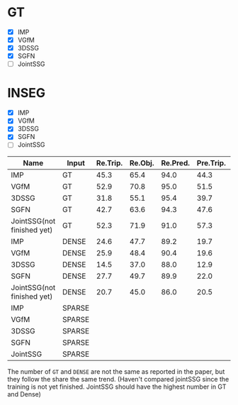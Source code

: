 # GT
- [x] IMP
- [x] VGfM
- [x] 3DSSG
- [x] SGFN
- [ ] JointSSG
# INSEG
- [x] IMP
- [x] VGfM
- [x] 3DSSG
- [x] SGFN
- [ ] JointSSG

| Name     | Input  | Re.Trip. | Re.Obj. | Re.Pred. | Pre.Trip. | Pre.Obj. | Pre.Pred. | mRe.Obj. | mRe.Pred. |
| -------- | ------ | -------- | ------- | -------- | --------- | -------- | --------- | -------- | --------- |
| IMP      | GT   | 45.3     | 65.4    | 94.0     | 44.3      | 66.0     | 56.6      | 56.2     | 41.8      |
| VGfM     | GT   | 52.9     | 70.8    | 95.0     | 51.5      | 71.4     | 62.8      | 59.5     | 46.8      |
| 3DSSG    | GT   | 31.8     | 55.1    | 95.4     | 39.7      | 55.6     | 71.0      | 47.7     | 61.5      |
| SGFN     | GT   | 42.7     | 63.6    | 94.3     | 47.6      | 64.4     | 69.0      | 53.6     | 63.1      |
| JointSSG(not finished yet) | GT   | 52.3     | 71.9    | 91.0     | 57.3      | 71.6     | 78.2      | 79.5     | 78.2      |
| IMP      | DENSE  | 24.6     | 47.7    | 89.2     | 19.7      | 49.5     | 20.9      | 34.7     | 23.9      |
| VGfM     | DENSE  | 25.9     | 48.4    | 90.4     | 19.6      | 50.0     | 20.4      | 34.8     | 21.5      |
| 3DSSG    | DENSE  | 14.5     | 37.0    | 88.0     | 12.9      | 37.4     | 22.0      | 26.2     | 23.7      |
| SGFN     | DENSE  | 27.7     | 49.7    | 89.9     | 22.0      | 51.6     | 27.5      | 37.7     | 32.6      |
| JointSSG(not finished yet) | DENSE  | 20.7     | 45.0    | 86.0     | 20.5      | 46.7     | 27.3      | 37.0     | 33.3      |
| IMP      | SPARSE |
| VGfM     | SPARSE |
| 3DSSG    | SPARSE |
| SGFN     | SPARSE |
| JointSSG | SPARSE |

The number of `GT` and `DENSE` are not the same as reported in the paper, but they follow the share the same trend. (Haven't compared jointSSG since the training is not yet finished. JointSSG should have the highest number in GT and Dense)
